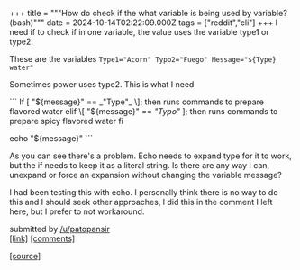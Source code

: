 +++
title = """How do check if the what variable is being used by variable? (bash)"""
date = 2024-10-14T02:22:09.000Z
tags = ["reddit","cli"]
+++
I need if to check if in one variable, the value uses the variable type1 or type2.

These are the variables `Type1="Acorn" Typo2="Fuego" Message="${Type} water"`

Sometimes power uses type2. This is what I need

\`\`\` If \[ "${message}" == _"Type"_ \]; then runs commands to prepare flavored water elif \[ "${message}" == _"Typo"_ \]; then runs commands to prepare spicy flavored water fi

echo "${message}" \`\`\`

As you can see there's a problem. Echo needs to expand type for it to work, but the if needs to keep it as a literal string. Is there are any way I can, unexpand or force an expansion without changing the variable message?

I had been testing this with echo. I personally think there is no way to do this and I should seek other approaches, I did this in the comment I left here, but I prefer to not workaround.

submitted by [/u/patopansir](https://www.reddit.com/user/patopansir)  
[\[link\]](https://www.reddit.com/r/commandline/comments/1g35y60/how_do_check_if_the_what_variable_is_being_used/) [\[comments\]](https://www.reddit.com/r/commandline/comments/1g35y60/how_do_check_if_the_what_variable_is_being_used/)

[[source]](https://www.reddit.com/r/commandline/comments/1g35y60/how_do_check_if_the_what_variable_is_being_used/)
